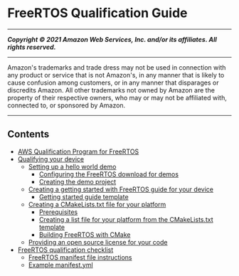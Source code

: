 # FreeRTOS Qualification Guide

-----
*****Copyright &copy; 2021 Amazon Web Services, Inc. and/or its affiliates. All rights reserved.*****

-----
Amazon's trademarks and trade dress may not be used in 
     connection with any product or service that is not Amazon's, 
     in any manner that is likely to cause confusion among customers, 
     or in any manner that disparages or discredits Amazon. All other 
     trademarks not owned by Amazon are the property of their respective
     owners, who may or may not be affiliated with, connected to, or 
     sponsored by Amazon.

-----
## Contents
+ [AWS Qualification Program for FreeRTOS](afr-qualification.md)
+ [Qualifying your device](freertos-qualification.md)
   + [Setting up a hello world demo](afq-hw-demo.md)
      + [Configuring the FreeRTOS download for demos](hw-directory.md)
      + [Creating the demo project](demo-create-project.md)
   + [Creating a getting started with FreeRTOS guide for your device](afq-gsg.md)
      + [Getting started guide template](getting_started_template.md)
   + [Creating a CMakeLists.txt file for your platform](afq-cmake.md)
      + [Prerequisites](building-cmake-prereqs.md)
      + [Creating a list file for your platform from the CMakeLists.txt template](cmake-template.md)
      + [Building FreeRTOS with CMake](building-cmake.md)
   + [Providing an open source license for your code](afq-license.md)
+ [FreeRTOS qualification checklist](afq-checklist.md)
   + [FreeRTOS manifest file instructions](afq-checklist-manifest-instr.md)
   + [Example manifest.yml](afq-checklist-manifest-example.md)
